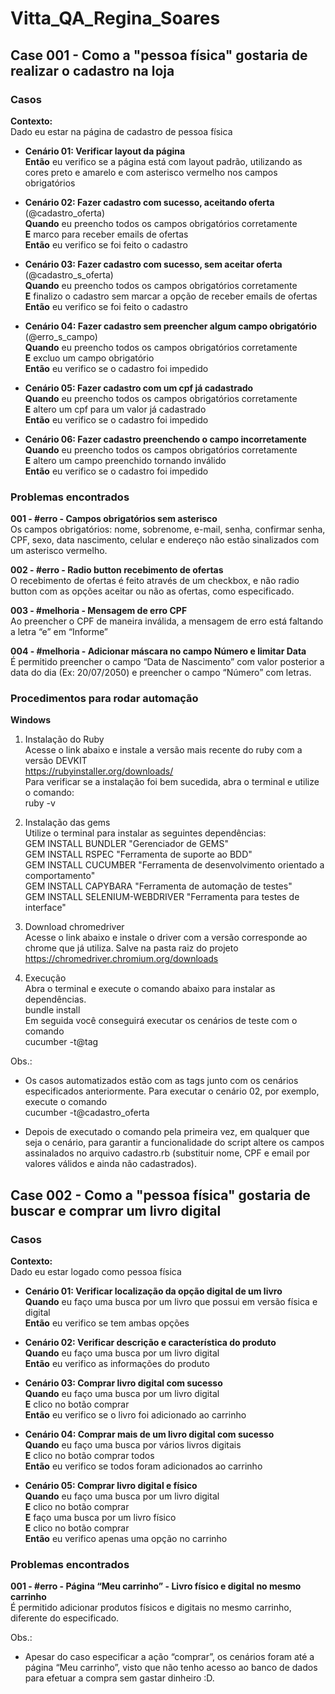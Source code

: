 # Vitta_QA_Regina_Soares
## Case 001 - Como a "pessoa física" gostaria de realizar o cadastro na loja
### Casos

__Contexto:__ 
<br>Dado eu estar na página de cadastro de pessoa física


- __Cenário 01: Verificar layout da página__
<br>__Então__ eu verifico se a página está com layout padrão, utilizando as cores preto e amarelo e com asterisco vermelho nos campos obrigatórios

- __Cenário 02: Fazer cadastro com sucesso, aceitando oferta__ (@cadastro_oferta)
<br>__Quando__ eu preencho todos os campos obrigatórios corretamente
<br>__E__ marco para receber emails de ofertas
<br>__Então__ eu verifico se foi feito o cadastro

- __Cenário 03: Fazer cadastro com sucesso, sem aceitar oferta__ (@cadastro_s_oferta)
<br>__Quando__ eu preencho todos os campos obrigatórios corretamente
<br>__E__ finalizo o cadastro sem marcar a opção de receber emails de ofertas
<br>__Então__ eu verifico se foi feito o cadastro

- __Cenário 04: Fazer cadastro sem preencher algum campo obrigatório__ (@erro_s_campo)
<br>__Quando__ eu preencho todos os campos obrigatórios corretamente
<br>__E__ excluo um campo obrigatório
<br>__Então__ eu verifico se o cadastro foi impedido

- __Cenário 05: Fazer cadastro com um cpf já cadastrado__
<br>__Quando__ eu preencho todos os campos obrigatórios corretamente
<br>__E__ altero um cpf para um valor já cadastrado
<br>__Então__ eu verifico se o cadastro foi impedido

- __Cenário 06: Fazer cadastro preenchendo o campo incorretamente__
<br>__Quando__ eu preencho todos os campos obrigatórios corretamente
<br>__E__ altero um campo preenchido tornando inválido
<br>__Então__ eu verifico se o cadastro foi impedido




### Problemas encontrados

__001 - #erro - Campos obrigatórios sem asterisco__
<br>Os campos obrigatórios: nome, sobrenome, e-mail, senha, confirmar senha, CPF, sexo, data nascimento, celular e endereço não estão sinalizados com um asterisco vermelho.

__002 - #erro - Radio button recebimento de ofertas__
<br>O recebimento de ofertas é feito através de um checkbox, e não radio button com as opções aceitar ou não as ofertas, como especificado.


__003 - #melhoria - Mensagem de erro CPF__
<br>Ao preencher o CPF de maneira inválida, a mensagem de erro está faltando a letra “e” em “Informe”


__004 - #melhoria  - Adicionar máscara no campo Número e limitar Data__
<br>É permitido preencher o campo “Data de Nascimento” com valor posterior a data do dia (Ex: 20/07/2050) e preencher o campo “Número” com letras.



### Procedimentos para rodar automação
__Windows__
1. Instalação do Ruby
<br>Acesse o link abaixo e instale a versão mais recente do ruby com a versão DEVKIT
<br>https://rubyinstaller.org/downloads/
<br>Para verificar se a instalação foi bem sucedida, abra o terminal e utilize o comando:
<br>ruby -v


2. Instalação das gems
<br>Utilize o terminal para instalar as seguintes dependências:
<br>GEM INSTALL BUNDLER "Gerenciador de GEMS"
<br>GEM INSTALL RSPEC "Ferramenta de suporte ao BDD"
<br>GEM INSTALL CUCUMBER "Ferramenta de desenvolvimento orientado a comportamento"
<br>GEM INSTALL CAPYBARA "Ferramenta de automação de testes"
<br>GEM INSTALL SELENIUM-WEBDRIVER "Ferramenta para testes de interface"

3. Download chromedriver
<br>Acesse o link abaixo e instale o driver com a versão corresponde ao chrome que já utiliza. Salve na pasta raiz do projeto
<br>https://chromedriver.chromium.org/downloads

4. Execução
<br>Abra o terminal e execute o comando abaixo para instalar as dependências.
<br>bundle install
<br>Em seguida você conseguirá executar os cenários de teste com o comando
<br>cucumber -t@tag

Obs.: 
- Os casos automatizados estão com as tags junto com os cenários especificados anteriormente. Para executar o cenário 02, por exemplo, execute o comando
	<br>cucumber -t@cadastro_oferta

- Depois de executado o comando pela primeira vez, em qualquer que seja o cenário, para garantir a funcionalidade do script altere os campos assinalados no arquivo cadastro.rb (substituir nome, CPF e email por valores válidos e ainda não cadastrados).



## Case 002 -  Como a "pessoa física" gostaria de buscar e comprar um livro digital

### Casos
__Contexto:__ 
<br>Dado eu estar logado como pessoa física 

- __Cenário 01: Verificar localização da opção digital de um livro__
<br>__Quando__ eu faço uma busca por um livro que possui em versão física e digital
<br>__Então__ eu verifico se tem ambas opções

- __Cenário 02: Verificar descrição e característica do produto__ 
<br>__Quando__ eu faço uma busca por um livro digital
<br>__Então__ eu verifico as informações do produto


- __Cenário 03: Comprar livro digital com sucesso__
<br>__Quando__ eu faço uma busca por um livro digital
<br>__E__ clico no botão comprar
<br>__Então__ eu verifico se o livro foi adicionado ao carrinho


- __Cenário 04: Comprar mais de um livro digital com sucesso__
<br>__Quando__ eu faço uma busca por vários livros digitais
<br>__E__ clico no botão comprar todos
<br>__Então__ eu verifico se todos foram adicionados ao carrinho


- __Cenário 05: Comprar livro digital e físico__
<br>__Quando__ eu faço uma busca por um livro digital
<br>__E__ clico no botão comprar
<br>__E__ faço uma busca por um livro físico
<br>__E__ clico no botão comprar
<br>__Então__ eu verifico apenas uma opção no carrinho


### Problemas encontrados
__001 - #erro  - Página “Meu carrinho” - Livro físico e digital no mesmo carrinho__
<br>É permitido adicionar produtos físicos e digitais no mesmo carrinho, diferente do especificado.


Obs.: 
- Apesar do caso especificar a ação “comprar”, os cenários foram até a página “Meu carrinho”, visto que não tenho acesso ao banco de dados para efetuar a compra sem gastar dinheiro :D.
